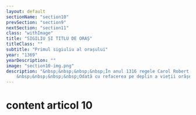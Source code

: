 ```yaml
---
layout: default
sectionName: "section10"
prevSection: "section9"
nextSection: "section11"
class: "withImage"
title: "SIGILIU ȘI TITLU DE ORAȘ"
titleClass: ""
subtitle: "Primul sigiuliu al orașului"
year: "1369"
yearDescription: ""
image: "section10-img.png"
description: "&nbsp;&nbsp;&nbsp;&nbsp;În anul 1316 regele Carol Robert de Anjou a scos Clujul din posesiunea Episcopiei Catolice de Alba Iulia și i-a acordat <em>personalitatea juridică de oraș.</em></br>
	&nbsp;&nbsp;&nbsp;&nbsp;Odată cu refacerea pe deplin a vieții orășeneși, Clujul a primit un sigiliu în anul 1369, sigiliu confirmat regal în 1377 de regele Ludovic de Anjou și folosit de atunci pe actele administrative, judecătorești și politice ale orașului"
---
```


# content articol 10
